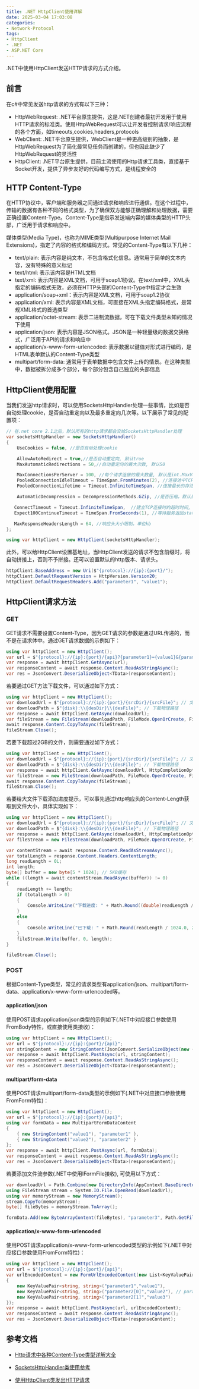 ```yaml
---
title: .NET HttpClient使用详解
date: 2025-03-04 17:03:08
categories:
- Network-Protocol
tags:
- HttpClient
- .NET
- ASP.NET Core
---
```


.NET中使用HttpClient发送HTTP请求的方式介绍。

<!--more-->

## 前言

在c#中常见发送http请求的方式有以下三种：

- HttpWebRequest: .NET平台原生提供，这是.NET创建者最初开发用于使用HTTP请求的标准类。使用HttpWebRequest可以让开发者控制请求/响应流程的各个方面，如timeouts,cookies,headers,protocols
- WebClient: .NET平台原生提供，WebClient是一种更高级别的抽象，是HttpWebRequest为了简化最常见任务而创建的，但也因此缺少了HttpWebRequest的灵活性
- HttpClient: .NET平台原生提供，目前主流使用的Http请求工具类，直接基于Socket开发，提供了异步友好的代码编写方式，是线程安全的

## HTTP Content-Type

在HTTP协议中，客户端和服务器之间通过请求和响应进行通信。在这个过程中，传输的数据有各种不同的格式类型，为了确保双方能够正确理解和处理数据，需要正确设置Content-Type。Content-Type是指示发送端内容的媒体类型的HTTP头部，广泛用于请求和响应中。

媒体类型(Media Type)，也称为MIME类型(Multipurpose Internet Mail Extensions)，指定了内容的格式和编码方式。常见的Content-Type有以下几种：

- text/plain: 表示内容是纯文本，不包含格式化信息。通常用于简单的文本内容，没有特殊的意义标记
- text/html: 表示该内容是HTML文档
- text/xml: 表示内容是XML文档，可用于soap1.1协议。在text/xml中，XML头指定的编码格式无效，必须在HTTP头部的Content-Type中指定才会生效
- application/soap+xml：表示内容是XML文档，可用于soap1.2协议
- application/xml: 表示内容是XML文档，可直接在XML头指定编码格式，是常规XML格式的首选类型
- application/octet-stream: 表示二进制流数据，可在下载文件类型未知的情况下使用
- application/json: 表示内容是JSON格式。JSON是一种轻量级的数据交换格式，广泛用于API的请求和响应中
- application/x-www-form-urlencoded: 表示数据以键值对形式进行编码，是HTML表单默认的Content-Type类型
- multipart/form-data: 通常用于表单数据中包含文件上传的情景。在这种类型中，数据被拆分成多个部分，每个部分包含自己独立的头部信息

## HttpClient使用配置

当我们发送http请求时，可以使用SocketsHttpHandler处理一些事情，比如是否自动处理cookie，是否自动重定向以及最多重定向几次等。以下展示了常见的配置项：

```c#
// 在.net core 2.1之后，默认所有的http请求都会交给SocketsHttpHandler处理
var socketsHttpHandler = new SocketsHttpHandler()
{
    UseCookies = false, //是否自动处理cookie

    AllowAutoRedirect = true,//是否自动重定向, 默认true
    MaxAutomaticRedirections = 50,//自动重定向的最大次数, 默认50

    MaxConnectionsPerServer = 100, //每个请求连接的最大数量, 默认是int.MaxValue
    PooledConnectionIdleTimeout = TimeSpan.FromMinutes(2), //连接池中TCP连接最多可以闲置多久, 默认2分钟
    PooledConnectionLifetime = Timeout.InfiniteTimeSpan, //连接最长的存活时间, 默认是不限制的

    AutomaticDecompression = DecompressionMethods.GZip, //是否压缩，默认是None，即不压缩

   ConnectTimeout = Timeout.InfiniteTimeSpan,  //建立TCP连接时的超时时间, 默认不限制
   Expect100ContinueTimeout = TimeSpan.FromSeconds(1), //等待服务返回statusCode=100的超时时间, 默认1秒

   MaxResponseHeadersLength = 64, //响应头大小限制，单位kb
};

using var httpClient = new HttpClient(socketsHttpHandler);

```

此外，可以给HttpClient设置基地址，当HttpClient发送的请求不包含前缀时，将自动拼接上，否则不予拼接。还可以设置默认的http版本、请求头。

```c#
httpClient.BaseAddress = new Uri($"{protocol}://{ip}:{port}/");
httpClient.DefaultRequestVersion = HttpVersion.Version20;
httpClient.DefaultRequestHeaders.Add("parameter1", "value1");
```

## HttpClient请求方法

### GET

GET请求不需要设置Content-Type，因为GET请求的参数是通过URL传递的，而不是在请求体中。通过GET请求数据的示例如下：

```c#
using var httpClient = new HttpClient();
var url = $"{protocol}://{ip}:{port}/{api}?{parameter1}={value1}&{parameter2}={value2}";
var response = await httpClient.GetAsync(url);
var responseContent = await response.Content.ReadAsStringAsync();
var res = JsonConvert.DeserializeObject<TData>(responseContent);
```

若要通过GET方法下载文件，可以通过如下方式：

```c#
using var httpClient = new HttpClient();
var downloadUrl = $"{protocol}://{ip}:{port}/{srcDir}/{srcFile}"; // 文件虚拟路径
var downloadPath = $"{disk}:\\{desDir}\\{desFile}"; // 下载物理路径
var response = await httpClient.GetAsync(downloadUrl);
var fileStream = new FileStream(downloadPath, FileMode.OpenOrCreate, FileAccess.Write);
await response.Content.CopyToAsync(fileStream);
fileStream.Close();
```

若要下载超过2GB的文件，则需要通过如下方式：

```c#
using var httpClient = new HttpClient();
var downloadUrl = $"{protocol}://{ip}:{port}/{srcDir}/{srcFile}"; // 文件虚拟路径
var downloadPath = $"{disk}:\\{desDir}\\{desFile}"; // 下载物理路径
var response = await httpClient.GetAsync(downloadUrl, HttpCompletionOption.ResponseHeadersRead); // 拿到响应头就返回
var fileStream = new FileStream(downloadPath, FileMode.OpenOrCreate, FileAccess.Write);
await response.Content.CopyToAsync(fileStream);
fileStream.Close();
```

若要给大文件下载添加进度提示，可以事先通过http响应头的Content-Length获取到文件大小，具体实现如下：

```c#
using var httpClient = new HttpClient();
var downloadUrl = $"{protocol}://{ip}:{port}/{srcDir}/{srcFile}"; // 文件虚拟路径
var downloadPath = $"{disk}:\\{desDir}\\{desFile}"; // 下载物理路径
var response = await httpClient.GetAsync(downloadUrl, HttpCompletionOption.ResponseHeadersRead);
var fileStream = new FileStream(downloadPath, FileMode.OpenOrCreate, FileAccess.Write);

var contentStream = await response.Content.ReadAsStreamAsync();
var totalLength = response.Content.Headers.ContentLength;
long readLength = 0L;
int length;
byte[] buffer = new byte[5 * 1024]; // 5KB缓存
while ((length = await contentStream.ReadAsync(buffer)) != 0)
{
    readLength += length;
    if (totalLength > 0)
    {
        Console.WriteLine("下载进度: " + Math.Round((double)readLength / totalLength.Value * 100, 2) + "%");
    }
    else
    {
        Console.WriteLine("已下载: " + Math.Round(readLength / 1024.0, 2) + "KB");
    }
    fileStream.Write(buffer, 0, length);
}

fileStream.Close();
```

### POST

根据Content-Type类型，常见的请求类型有application/json、multipart/form-data、application/x-www-form-urlencoded等。

#### application/json

使用POST请求application/json类型的示例如下(.NET中对应接口参数使用FromBody特性，或直接使用类接收)：

```c#
using var httpClient = new HttpClient();
var url = $"{protocol}://{ip}:{port}/{api}";
var stringContent = new StringContent(JsonConvert.SerializeObject(new { parameter1 = "value1", parameter2 = "value2" }), Encoding.UTF8, "application/json");
var response = await httpClient.PostAsync(url, stringContent);
var responseContent = await response.Content.ReadAsStringAsync();
var res = JsonConvert.DeserializeObject<TData>(responseContent);
```

#### multipart/form-data

使用POST请求multipart/form-data类型的示例如下(.NET中对应接口参数使用FromForm特性)：

```c#
using var httpClient = new HttpClient();
var url = $"{protocol}://{ip}:{port}/{api}"; 
using var formData = new MultipartFormDataContent
{
    { new StringContent("value1"), "parameter1" },
    { new StringContent("value2"), "parameter2" }
};
var response = await httpClient.PostAsync(url, formData);
var responseContent = await response.Content.ReadAsStringAsync();
var res = JsonConvert.DeserializeObject<TData>(responseContent);
```

若要添加文件流参数(.NET中使用IFormFile接收), 可使用以下方式：

```c#
var downloadUrl = Path.Combine(new DirectoryInfo(AppContext.BaseDirectory).Parent.FullName, "Upload", fileMd5);
using FileStream stream = System.IO.File.OpenRead(downloadUrl);
using var memoryStream = new MemoryStream();
stream.CopyTo(memoryStream);
byte[] fileBytes = memoryStream.ToArray();

formData.Add(new ByteArrayContent(fileBytes), "parameter3", Path.GetFileName(fileName));
```

#### application/x-www-form-urlencoded

使用POST请求application/x-www-form-urlencoded类型的示例如下(.NET中对应接口参数使用FromForm特性)：

```c#
using var httpClient = new HttpClient();
var url = $"{protocol}://{ip}:{port}/{api}";
var urlEncodedContent = new FormUrlEncodedContent(new List<KeyValuePair<string, string>>()
{
    new KeyValuePair<string, string>("parameter1","value1"),
    new KeyValuePair<string, string>("parameter2[0]","value2"), // parameter2为数组类型
    new KeyValuePair<string, string>("parameter2[1]","value3")
});
var response = await httpClient.PostAsync(url, urlEncodedContent);
var responseContent = await response.Content.ReadAsStringAsync();
var res = JsonConvert.DeserializeObject<TData>(responseContent);
```

## 参考文档

- [Http请求中各种Content-Type类型详解大全](https://config.net.cn/tools/HttpContentType.html)

- [SocketsHttpHandler类使用参考](https://learn.microsoft.com/zh-cn/dotnet/api/system.net.http.socketshttphandler)

- [使用HttpClient类发出HTTP请求](https://learn.microsoft.com/zh-cn/dotnet/fundamentals/networking/http/httpclient)